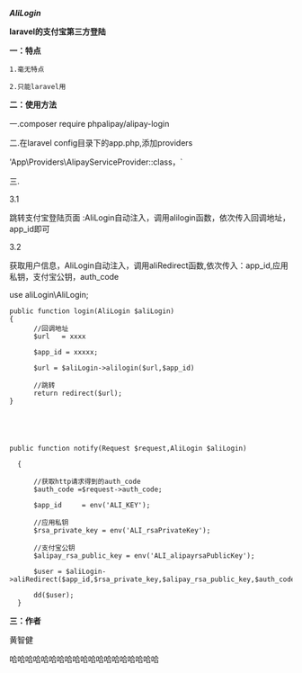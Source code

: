    _**AliLogin**_

**laravel的支付宝第三方登陆**

**一：特点**

`1.毫无特点`

`2.只能laravel用`

**二：使用方法**

一.composer require phpalipay/alipay-login

二.在laravel config目录下的app.php,添加providers

'App\Providers\AlipayServiceProvider::class，`

三.

3.1

跳转支付宝登陆页面 :AliLogin自动注入，调用alilogin函数，依次传入回调地址，app_id即可

3.2

获取用户信息，AliLogin自动注入，调用aliRedirect函数,依次传入：app_id,应用私钥，支付宝公钥，auth_code

  use aliLogin\AliLogin;


    public function login(AliLogin $aliLogin)
    {
          //回调地址
          $url   = xxxx
          
          $app_id = xxxxx;
          
          $url = $aliLogin->alilogin($url,$app_id)
          
          //跳转
          return redirect($url);
    }





    public function notify(Request $request,AliLogin $aliLogin)
 
      {
  
          //获取http请求得到的auth_code
          $auth_code =$request->auth_code;
  
          $app_id     = env('ALI_KEY');
  
          //应用私钥
          $rsa_private_key = env('ALI_rsaPrivateKey');
  
          //支付宝公钥
          $alipay_rsa_public_key = env('ALI_alipayrsaPublicKey');
  
          $user = $aliLogin->aliRedirect($app_id,$rsa_private_key,$alipay_rsa_public_key,$auth_code);
  
          dd($user);
      }

**三：作者**

黄智健 

哈哈哈哈哈哈哈哈哈哈哈哈哈哈哈哈哈哈哈

      

